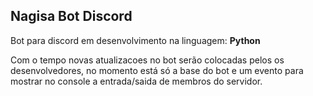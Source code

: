 <h2>Nagisa Bot Discord</h2>

<p>Bot para discord em desenvolvimento na linguagem: <strong>Python</strong></p>

<p>Com o tempo novas atualizacoes no bot serão colocadas pelos os desenvolvedores, no momento está só a base do bot e um evento para mostrar no console a entrada/saida de membros do servidor.</p>